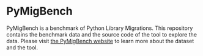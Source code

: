 # PyMigBench
PyMigBench is a benchmark of Python Library Migrations. 
This repository contains the benchmark data and the source code of the tool to explore the data. Please visit [the PyMigBench website](https://ualberta-smr.github.io/PyMigBench) to learn more about the dataset and the tool.

